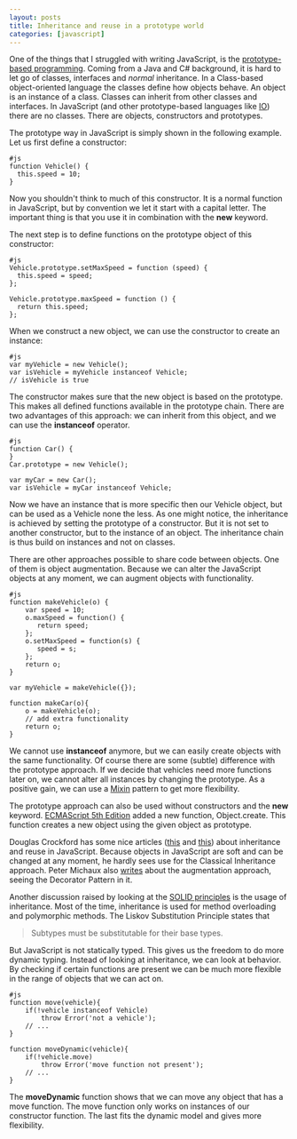 ```yaml
---
layout: posts
title: Inheritance and reuse in a prototype world
categories: [javascript]
---
```

One of the things that I struggled with writing JavaScript, is the [prototype-based programming][1]. Coming from a Java and C# background, it is hard to let go of classes, interfaces and _normal_ inheritance. In a Class-based object-oriented language the classes define how objects behave. An object is an instance of a class. Classes can inherit from other classes and interfaces. In JavaScript (and other prototype-based languages like [IO][2]) there are no classes. There are objects, constructors and prototypes.

The prototype way in JavaScript is simply shown in the following example.
Let us first define a constructor:

    #js
    function Vehicle() {
      this.speed = 10;
    }
    
Now you shouldn't think to much of this constructor. It is a normal function in JavaScript, but by convention we let it start with a capital letter. The important thing is that you use it in combination with the __new__ keyword. 

The next step is to define functions on the prototype object of this constructor:

    #js
    Vehicle.prototype.setMaxSpeed = function (speed) {
      this.speed = speed;
    };
    
    Vehicle.prototype.maxSpeed = function () {
      return this.speed;
    };
    
When we construct a new object, we can use the constructor to create an instance:

    #js
    var myVehicle = new Vehicle();
    var isVehicle = myVehicle instanceof Vehicle; 
    // isVehicle is true
    
The constructor makes sure that the new object is based on the prototype. This makes all defined functions available in the prototype chain. There are two advantages of this approach: we can inherit from this object, and we can use the __instanceof__ operator.

    #js
    function Car() {
    }
    Car.prototype = new Vehicle();
    
    var myCar = new Car();
    var isVehicle = myCar instanceof Vehicle;

Now we have an instance that is more specific then our Vehicle object, but can be used as a Vehicle none the less. As one might notice, the inheritance is achieved by setting the prototype of a constructor. But it is not set to another constructor, but to the instance of an object. The inheritance chain is thus build on instances and not on classes.

There are other approaches possible to share code between objects. One of them is object augmentation. Because we can alter the JavaScript objects at any moment, we can augment objects with functionality.

    #js
    function makeVehicle(o) {
        var speed = 10;
        o.maxSpeed = function() {
           return speed;
        };
        o.setMaxSpeed = function(s) {
           speed = s;
        };
        return o;
    }
    
    var myVehicle = makeVehicle({});
    
    function makeCar(o){
        o = makeVehicle(o);
        // add extra functionality
        return o;
    }
    
We cannot use __instanceof__ anymore, but we can easily create objects with the same functionality. Of course there are some (subtle) difference with the prototype approach. If we decide that vehicles need more functions later on, we cannot alter all instances by changing the prototype. As a positive gain, we can use a [Mixin][7] pattern to get more flexibility.

The prototype approach can also be used without constructors and the __new__ keyword. [ECMAScript 5th Edition][3] added a new function, Object.create. This function creates a new object using the given object as prototype.

Douglas Crockford has some nice articles ([this][4] and [this][5]) about inheritance and reuse in JavaScript. Because objects in JavaScript are soft and can be changed at any moment, he hardly sees use for the Classical Inheritance approach.
Peter Michaux also [writes][8] about the augmentation approach, seeing the Decorator Pattern in it.

Another discussion raised by looking at the [SOLID principles][6] is the usage of inheritance. Most of the time, inheritance is used for method overloading and polymorphic methods. The Liskov Substitution Principle states that 

>Subtypes must be substitutable for their base types.

But JavaScript is not statically typed. This gives us the freedom to do more dynamic typing. Instead of looking at inheritance, we can look at behavior. By checking if certain functions are present we can be much more flexible in the range of objects that we can act on.

    #js
    function move(vehicle){
        if(!vehicle instanceof Vehicle)
            throw Error('not a vehicle');
        // ...
    }
    
    function moveDynamic(vehicle){
        if(!vehicle.move)
            throw Error('move function not present');
        // ...
    }

The __moveDynamic__ function shows that we can move any object that has a move function. The move function only works on instances of our constructor function. The last fits the dynamic model and gives more flexibility.

[9]: http://stackoverflow.com/questions/2271166/when-should-you-use-prototype-during-object-augmentation-in-javascript]
[1]: http://en.wikipedia.org/wiki/Prototype-based_programming
[2]: http://iolanguage.com/
[3]: https://developer.mozilla.org/en/JavaScript/Reference/Global_Objects/Object/create
[4]: http://javascript.crockford.com/prototypal.html
[5]: http://www.crockford.com/javascript/inheritance.html
[6]: http://freshbrewedcode.com/derekgreer/2011/12/31/solid-javascript-the-liskov-substitution-principle/
[7]: http://en.wikipedia.org/wiki/Mixin
[8]: http://michaux.ca/articles/javascript-oop-encapsulation-durable-objects-parasitic-inheritance-and-the-decorator-pattern
